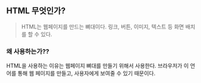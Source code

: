 ## HTML 무엇인가? 
> HTML는 웹페이지를 만드는 뼈대이다. 링크, 버튼, 이미지, 텍스트 등 화면 배치를 할 수 있다.

### 왜 사용하는가?? 
<p>
HTML을 사용하는 이유는 웹페이지 뼈대를 만들기 위해서 사용한다. 브라우저가 이 언어를 통해 웹 페이지를 만들고, 사용자에게 보여줄 수 있기 때문이다. 
</p>
